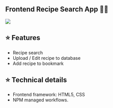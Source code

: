 ## Frontend Recipe Search App 👨‍💻

[![](https://img.shields.io/badge/Gmail-lionshi2012%40gmail.com-red)](mailto:lionshi2012@gmail.com)

## :star: Features

- Recipe search
- Upload / Edit recipe to database
- Add recipe to bookmark

## :star: Technical details

- Frontend framework: HTML5, CSS
- NPM managed workflows.
